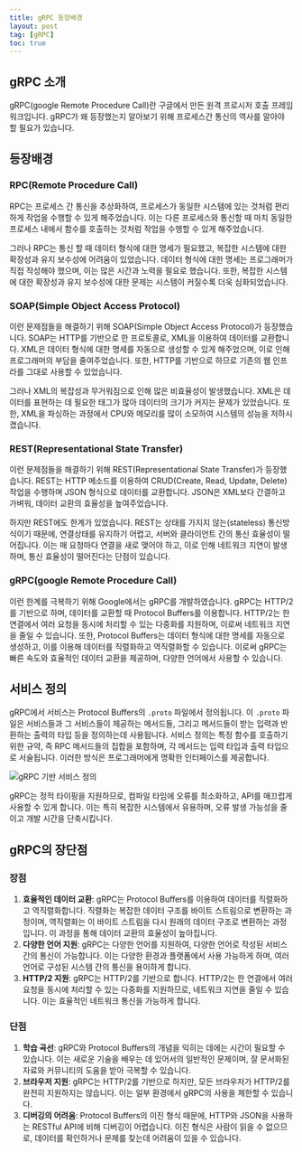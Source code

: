 ```yaml
---
title: gRPC 등장배경
layout: post
tag: [gRPC]
toc: true
---
```


## gRPC 소개

gRPC(google Remote Procedure Call)란 구글에서 만든 원격 프로시저 호출 프레임워크입니다. gRPC가 왜 등장했는지 알아보기 위해 프로세스간 통신의 역사를 알아야 할 필요가 있습니다.

## 등장배경 

### RPC(Remote Procedure Call)
RPC는 프로세스 간 통신을 추상화하여, 프로세스가 동일한 시스템에 있는 것처럼 편리하게 작업을 수행할 수 있게 해주었습니다. 이는 다른 프로세스와 통신할 때 마치 동일한 프로세스 내에서 함수를 호출하는 것처럼 작업을 수행할 수 있게 해주었습니다.

그러나 RPC는 통신 할 때 데이터 형식에 대한 명세가 필요했고, 복잡한 시스템에 대한 확장성과 유지 보수성에 어려움이 있었습니다. 데이터 형식에 대한 명세는 프로그래머가 직접 작성해야 했으며, 이는 많은 시간과 노력을 필요로 했습니다. 또한, 복잡한 시스템에 대한 확장성과 유지 보수성에 대한 문제는 시스템이 커질수록 더욱 심화되었습니다.

### SOAP(Simple Object Access Protocol)
이런 문제점들을 해결하기 위해 SOAP(Simple Object Access Protocol)가 등장했습니다. SOAP는 HTTP를 기반으로 한 프로토콜로, XML을 이용하여 데이터를 교환합니다. XML은 데이터 형식에 대한 명세를 자동으로 생성할 수 있게 해주었으며, 이로 인해 프로그래머의 부담을 줄여주었습니다. 또한, HTTP를 기반으로 하므로 기존의 웹 인프라를 그대로 사용할 수 있었습니다.

그러나 XML의 복잡성과 무거워짐으로 인해 많은 비효율성이 발생했습니다. XML은 데이터를 표현하는 데 필요한 태그가 많아 데이터의 크기가 커지는 문제가 있었습니다. 또한, XML을 파싱하는 과정에서 CPU와 메모리를 많이 소모하여 시스템의 성능을 저하시켰습니다.

### REST(Representational State Transfer)
이런 문제점들을 해결하기 위해 REST(Representational State Transfer)가 등장했습니다. REST는 HTTP 메소드를 이용하여 CRUD(Create, Read, Update, Delete) 작업을 수행하며 JSON 형식으로 데이터를 교환합니다. JSON은 XML보다 간결하고 가벼워, 데이터 교환의 효율성을 높여주었습니다.

하지만 REST에도 한계가 있었습니다. REST는 상태를 가지지 않는(stateless) 통신방식이기 때문에, 연결상태를 유지하기 어렵고, 서버와 클라이언트 간의 통신 효율성이 떨어집니다. 이는 매 요청마다 연결을 새로 맺어야 하고, 이로 인해 네트워크 지연이 발생하며, 통신 효율성이 떨어진다는 단점이 있습니다.


### gRPC(google Remote Procedure Call)
이런 한계를 극복하기 위해 Google에서는 gRPC를 개발하였습니다. gRPC는 HTTP/2를 기반으로 하며, 데이터를 교환할 때 Protocol Buffers를 이용합니다. HTTP/2는 한 연결에서 여러 요청을 동시에 처리할 수 있는 다중화를 지원하며, 이로써 네트워크 지연을 줄일 수 있습니다. 또한, Protocol Buffers는 데이터 형식에 대한 명세를 자동으로 생성하고, 이를 이용해 데이터를 직렬화하고 역직렬화할 수 있습니다. 이로써 gRPC는 빠른 속도와 효율적인 데이터 교환을 제공하며, 다양한 언어에서 사용할 수 있습니다.


## 서비스 정의
gRPC에서 서비스는 Protocol Buffers의 `.proto` 파일에서 정의됩니다. 이 `.proto` 파일은 서비스들과 그 서비스들이 제공하는 메서드들, 그리고 메서드들이 받는 입력과 반환하는 출력의 타입 등을 정의하는데 사용됩니다. 서비스 정의는 특정 함수를 호출하기 위한 규약, 즉 RPC 메서드들의 집합을 포함하며, 각 메서드는 입력 타입과 출력 타입으로 서술됩니다. 이러한 방식은 프로그래머에게 명확한 인터페이스를 제공합니다.

![gRPC 기반 서비스 정의](https://github.com/hobit22/hobit22.github.io/assets/40729223/38d7ab38-538c-4768-8ccc-81f21a3cf87c)


gRPC는 정적 타이핑을 지원하므로, 컴파일 타임에 오류를 최소화하고, API를 매끄럽게 사용할 수 있게 합니다. 이는 특히 복잡한 시스템에서 유용하며, 오류 발생 가능성을 줄이고 개발 시간을 단축시킵니다.

## gRPC의 장단점

### 장점

1. **효율적인 데이터 교환**: gRPC는 Protocol Buffers를 이용하여 데이터를 직렬화하고 역직렬화합니다. 직렬화는 복잡한 데이터 구조를 바이트 스트림으로 변환하는 과정이며, 역직렬화는 이 바이트 스트림을 다시 원래의 데이터 구조로 변환하는 과정입니다. 이 과정을 통해 데이터 교환의 효율성이 높아집니다.
2. **다양한 언어 지원**: gRPC는 다양한 언어를 지원하여, 다양한 언어로 작성된 서비스 간의 통신이 가능합니다. 이는 다양한 환경과 플랫폼에서 사용 가능하게 하며, 여러 언어로 구성된 시스템 간의 통신을 용이하게 합니다.
3. **HTTP/2 지원**: gRPC는 HTTP/2를 기반으로 합니다. HTTP/2는 한 연결에서 여러 요청을 동시에 처리할 수 있는 다중화를 지원하므로, 네트워크 지연을 줄일 수 있습니다. 이는 효율적인 네트워크 통신을 가능하게 합니다.

### 단점

1. **학습 곡선**: gRPC와 Protocol Buffers의 개념을 익히는 데에는 시간이 필요할 수 있습니다. 이는 새로운 기술을 배우는 데 있어서의 일반적인 문제이며, 잘 문서화된 자료와 커뮤니티의 도움을 받아 극복할 수 있습니다.
2. **브라우저 지원**: gRPC는 HTTP/2를 기반으로 하지만, 모든 브라우저가 HTTP/2를 완전히 지원하지는 않습니다. 이는 일부 환경에서 gRPC의 사용을 제한할 수 있습니다.
3. **디버깅의 어려움**: Protocol Buffers의 이진 형식 때문에, HTTP와 JSON을 사용하는 RESTful API에 비해 디버깅이 어렵습니다. 이진 형식은 사람이 읽을 수 없으므로, 데이터를 확인하거나 문제를 찾는데 어려움이 있을 수 있습니다.